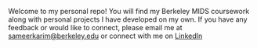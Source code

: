 Welcome to my personal repo! You will find my Berkeley MIDS coursework along with personal projects I have developed on my own. If you have any feedback or would like to connect, please email me at sameerkarim@berkeley.edu or connect with me on [LinkedIn](www.linkedin.com/in/sameer-karim)  
